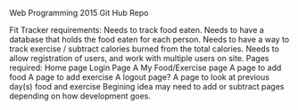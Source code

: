 Web Programming 2015 Git Hub Repo

Fit Tracker requirements:
  Needs to track food eaten.
  Needs to have a database that holds the food eaten for each person.
  Needs to have a way to track exercise / subtract calories burned from the total calories.
  Needs to allow registration of users, and work with multiple users on site.
Pages required:  Home page
                 Login Page
                 A My Food/Exercise page
                 A page to add food
                 A page to add exercise
                 A logout page?
                 A page to look at previous day(s) food and exercise
Begining idea may need to add or subtract pages depending on how development goes.